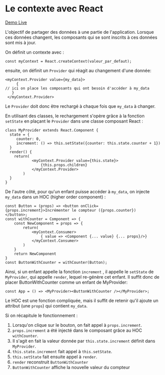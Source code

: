 # Le contexte avec React

[Demo Live](https://codepen.io/guhur/pen/dyogxyK)


L'objectif de partager des données à une partie de l'application. 
Lorsque ces données changent, les composants qui se sont inscrits à ces données sont mis à jour. 

On définit un contexte avec : 
```
const myContext = React.createContext(valeur_par_defaut);
```

ensuite, on définit un `Provider` qui réagit au changement d'une donnée:

```
<myContext.Provider value={my_data}>
     { 
// ici on place les composants qui ont besoin d'accéder à my_data
   }
 </myContext.Provider>
```

Le `Provider` doit donc être rechargé à chaque fois que `my_data` à changer.

En utilisant des classes, le rechargement s'opère grâce à la fonction `setState` en plaçant le `Provider` dans une classe composant React :

```
class MyProvider extends React.Component {
  state = {
     counter: 0,
     increment: () => this.setState({counter: this.state.counter + 1})
  }
  render() {
    return(
            <myContext.Provider value={this.state}>
                {this.props.children}
            </myContext.Provider>
        )
  } 
}
```

De l'autre côté, pour qu'un enfant puisse accéder à `my_data`, on injecte `my_data` dans un HOC (higher order component) :

```
const Button = (props) => <button onClick={props.increment}>Incrémenter le compteur ({props.counter})
</button>;
const withCounter = Component => {
    const NewComponent = props => {
        return(
            <myContext.Consumer>
                { value => <Component {... value} {... props}/>}
            </myContext.Consumer>
        )
    }
    return NewComponent
}
const ButtonWithCounter = withCounter(Button);
```

Ainsi, si un enfant appelle la fonction `increment` , il appelle le `setState` de `MyProvider`, qui appelle `render`, lequel re-génère cet enfant. Il suffit donc de placer ButtonWithCounter comme un enfant de MyProvider: 

```
const App = () => <MyProvider><ButtonWithCounter /></MyProvider>;
```

Le HOC est une fonction compliquée, mais il suffit de retenir qu'il ajoute un attribut (une `props`) qui contient `my_data`.

Si on récapitule le fonctionnement :

1. Lorsqu'on clique sur le bouton, on fait appel à `props.increment`.
2. `props.increment` a été injecté dans le composant grâce au HOC `withCounter`.
3. Il s'agit en fait la valeur donnée par `this.state.increment` définit dans `MyProvider`.
4. `this.state.increment` fait appel à `this.setState`.
5. `this.setState` fait ensuite appel à `render`.
6. `render` reconstruit `ButtonWithCounter`
7. `ButtonWithCounter` affiche la nouvelle valeur du compteur
